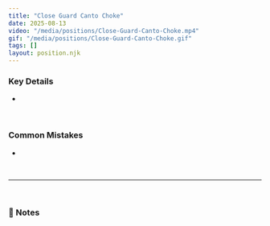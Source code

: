 ```yaml
---
title: "Close Guard Canto Choke"
date: 2025-08-13
video: "/media/positions/Close-Guard-Canto-Choke.mp4"
gif: "/media/positions/Close-Guard-Canto-Choke.gif"
tags: []
layout: position.njk
---
```

### **Key Details**
- 

<br>

### **Common Mistakes**
- 

<br>

---

<br>

### **📝 Notes**

<br>
